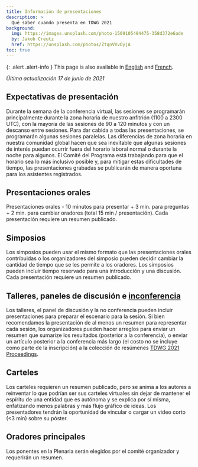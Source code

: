```yaml
---
title: Información de presentaciones
description: >
  Qué saber cuando presenta en TDWG 2021
background:
  img: https://images.unsplash.com/photo-1509105494475-358d372e6ade
  by: Jakob Creutz
  href: https://unsplash.com/photos/ZtqnVVvOyjA
toc: true
---
```


{: .alert .alert-info }
This page is also available in [English](/conferences/2021/presentation-info/) and [French](/conferences/2021/fr/info-pour-les-presentations/).

_Última actualización 17 de junio de 2021_

## Expectativas de presentación

Durante la semana de la conferencia virtual, las sesiones se programarán principalmente durante la zona horaria de nuestro anfitrión (1100 a 2300 UTC), con la mayoría de las sesiones de 90 a 120 minutos y con un descanso entre sesiones. Para dar cabida a todas las presentaciones, se programarán algunas sesiones paralelas. Las diferencias de zona horaria en nuestra comunidad global hacen que sea inevitable que algunas sesiones de interés puedan ocurrir fuera del horario laboral normal o durante la noche para algunos. El Comité del Programa está trabajando para que el horario sea lo más inclusivo posible y, para mitigar estas dificultades de tiempo, las presentaciones grabadas se publicarán de manera oportuna para los asistentes registrados.

## Presentaciones orales

Presentaciones orales - 10 minutos para presentar + 3 min. para preguntas + 2 min. para cambiar oradores (total 15 min / presentación). Cada presentación requiere un resumen publicado.

## Simposios

Los simposios pueden usar el mismo formato que las presentaciones orales contribuidas o los organizadores del simposio pueden decidir cambiar la cantidad de tiempo que se les permite a los oradores. Los simposios pueden incluir tiempo reservado para una introducción y una discusión. Cada presentación requiere un resumen publicado.

## Talleres, paneles de discusión e [inconferencia](https://quesignificado.org/que-es-una-inconferencia/)

Los talleres, el panel de discusión y la no conferencia pueden incluir presentaciones para preparar el escenario para la sesión. Si bien recomendamos la presentación de al menos un resumen para representar cada sesión, los organizadores pueden hacer arreglos para enviar un resumen que sumarize los resultados (posterior a la conferencia), o enviar un artículo posterior a la conferencia más largo (el costo no se incluye como parte de la inscripción) a la colección de resúmenes [TDWG 2021 Proceedings](https://biss.pensoft.net/collection/293/).

## Carteles

Los carteles requieren un resumen publicado, pero se anima a los autores a reinventar lo que podrían ser sus carteles virtuales sin dejar de mantener el espíritu de una entidad que es autónoma y se explica por sí misma, enfatizando menos palabras y más flujo gráfico de ideas. Los presentadores tendrán la oportunidad de vincular o cargar un video corto (<3 min) sobre su póster.

## Oradores principales

Los ponentes en la Plenaria serán elegidos por el comité organizador y requerirán un resumen.
